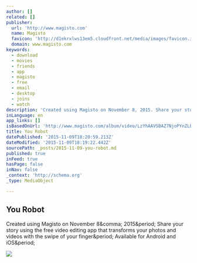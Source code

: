 ```yaml
---
author: []
related: []
publisher:
  url: 'http://www.magisto.com'
  name: Magisto
  favicon: 'http://d1ekrxlws13em5.cloudfront.net/media/images/favicon.ico'
  domain: www.magisto.com
keywords:
  - download
  - movies
  - friends
  - app
  - magisto
  - free
  - email
  - desktop
  - joins
  - watch
description: 'Created using Magisto on November 8, 2015. Share your story using the free video editing app that transforms your photos and videos with the swipe of your finger. Available for Android and iOS.'
inLanguage: en
app_links: []
isBasedOnUrl: 'http://www.magisto.com/album/video/LzYhAAVSBAZ7NjoPYnZLB3w?l=vsm&o=w&c=e'
title: You Robot
datePublished: '2015-11-09T18:20:59.213Z'
dateModified: '2015-11-09T18:19:22.442Z'
sourcePath: _posts/2015-11-09-you-robot.md
published: true
inFeed: true
hasPage: false
inNav: false
_context: 'http://schema.org'
_type: MediaObject

---
```

<article style=""><h1>You Robot</h1><p>Created using Magisto on November 8&amp;comma; 2015&amp;period; Share your story using the free video editing app that transforms your photos and videos with the swipe of your finger&amp;period; Available for Android and iOS&amp;period;</p><img src="http://d3im4g4qkg9lj9.cloudfront.net/OwMeZVQSESFpW0FnCzE" /></article>